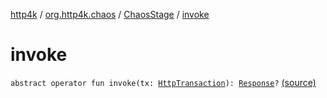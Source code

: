 [http4k](../../index.md) / [org.http4k.chaos](../index.md) / [ChaosStage](index.md) / [invoke](./invoke.md)

# invoke

`abstract operator fun invoke(tx: `[`HttpTransaction`](../../org.http4k.core/-http-transaction/index.md)`): `[`Response`](../../org.http4k.core/-response/index.md)`?` [(source)](https://github.com/http4k/http4k/blob/master/http4k-testing-chaos/src/main/kotlin/org/http4k/chaos/ChaosStages.kt#L15)